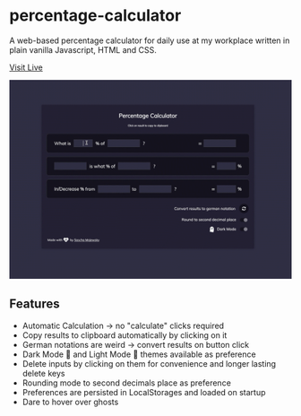 # percentage-calculator

A web-based percentage calculator for daily use at my workplace written in plain vanilla Javascript, HTML and CSS.

[Visit Live](https://www.percent.saschamajewsky.de)

![Percentage Calculator by Sascha Majewsky](assets/percentage-calculator-preview.gif)

## Features

- Automatic Calculation -> no "calculate" clicks required
- Copy results to clipboard automatically by clicking on it
- German notations are weird -> convert results on button click
- Dark Mode 👻 and Light Mode :book: themes available as preference
- Delete inputs by clicking on them for convenience and longer lasting delete keys
- Rounding mode to second decimals place as preference
- Preferences are persisted in LocalStorages and loaded on startup
- Dare to hover over ghosts
